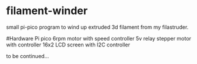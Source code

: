 # filament-winder
small pi-pico program to wind up extruded 3d filament from my filastruder.

#Hardware
Pi pico
6rpm motor with speed controller
5v relay
stepper motor with controller
16x2 LCD screen with I2C controller

to be continued...

